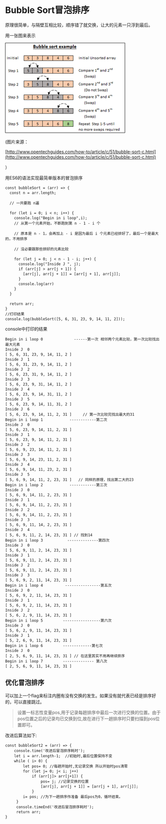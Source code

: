 # Bubble Sort冒泡排序

原理很简单，与隔壁互相比较，顺序错了就交换，让大的元素一只浮到最后。

用一张图来表示

![](/assets/bubble.png)

\(图片来源：

[http://www.opentechguides.com/how-to/article/c/51/bubble-sort-c.html](http://www.opentechguides.com/how-to/article/c/51/bubble-sort-c.html)

）

用ES6的语法实现最简单版本的冒泡排序

```
const bubbleSort = (arr) => {
  const n = arr.length;
  
  // 一共要跑 n遍

  for (let i = 0; i < n; i++) {
    console.log("Begin in i loop",i);
    // 从第一个元素开始，不断跑到第 n - 1 - i 个

    // 原本是 n - 1，会再加上 - i 是因为最后 i 个元素已经排好了，最后一个是最大的，不用排序

    // 沒必要跟那些排好的元素比较

    for (let j = 0; j < n - 1 - i; j++) {
      console.log("Inside J ", j);
      if (arr[j] > arr[j + 1]) {
        [arr[j], arr[j + 1]] = [arr[j + 1], arr[j]];
      }
      console.log(arr)
    }
  }
  
  return arr;
}
//打印结果
console.log(bubbleSort([5, 6, 31, 23, 9, 14, 11, 2]));
```

console中打印的结果

```
Begin in i loop 0              ------第一次 相邻两个元素比较，第一次比较找出最大元素
Inside J  0
[ 5, 6, 31, 23, 9, 14, 11, 2 ]
Inside J  1
[ 5, 6, 31, 23, 9, 14, 11, 2 ]
Inside J  2
[ 5, 6, 23, 31, 9, 14, 11, 2 ]
Inside J  3
[ 5, 6, 23, 9, 31, 14, 11, 2 ]
Inside J  4
[ 5, 6, 23, 9, 14, 31, 11, 2 ]
Inside J  5
[ 5, 6, 23, 9, 14, 11, 31, 2 ]
Inside J  6
[ 5, 6, 23, 9, 14, 11, 2, 31 ]     // 第一次比较完找出最大的31
Begin in i loop 1            ------------第二次
Inside J  0
[ 5, 6, 23, 9, 14, 11, 2, 31 ]
Inside J  1
[ 5, 6, 23, 9, 14, 11, 2, 31 ]
Inside J  2
[ 5, 6, 9, 23, 14, 11, 2, 31 ]
Inside J  3
[ 5, 6, 9, 14, 23, 11, 2, 31 ]
Inside J  4
[ 5, 6, 9, 14, 11, 23, 2, 31 ]
Inside J  5
[ 5, 6, 9, 14, 11, 2, 23, 31 ]   // 同样的原理，找出第二大的23
Begin in i loop 2            ------------第三次
Inside J  0
[ 5, 6, 9, 14, 11, 2, 23, 31 ]
Inside J  1
[ 5, 6, 9, 14, 11, 2, 23, 31 ]
Inside J  2
[ 5, 6, 9, 14, 11, 2, 23, 31 ]
Inside J  3
[ 5, 6, 9, 11, 14, 2, 23, 31 ]
Inside J  4
[ 5, 6, 9, 11, 2, 14, 23, 31 ] // 找到14
Begin in i loop 3           --------------第四次
Inside J  0
[ 5, 6, 9, 11, 2, 14, 23, 31 ]
Inside J  1
[ 5, 6, 9, 11, 2, 14, 23, 31 ]
Inside J  2
[ 5, 6, 9, 11, 2, 14, 23, 31 ]
Inside J  3
[ 5, 6, 9, 2, 11, 14, 23, 31 ]
Begin in i loop 4          ----------------第五次
Inside J  0
[ 5, 6, 9, 2, 11, 14, 23, 31 ]
Inside J  1
[ 5, 6, 9, 2, 11, 14, 23, 31 ]
Inside J  2
[ 5, 6, 2, 9, 11, 14, 23, 31 ]
Begin in i loop 5         -----------------第六次
Inside J  0
[ 5, 6, 2, 9, 11, 14, 23, 31 ]
Inside J  1
[ 5, 2, 6, 9, 11, 14, 23, 31 ]
Begin in i loop 6         -------------第七次
Inside J  0
[ 2, 5, 6, 9, 11, 14, 23, 31 ] // 在这里其实不用再继续排序
Begin in i loop 7         -------------- 第八次
[ 2, 5, 6, 9, 11, 14, 23, 31 ]
```

## 优化冒泡排序

可以加上一个flag来标注内圈有没有交换的发生。如果没有就代表已经是排序好的，可以直接跳过。

> 设置一标志性变量pos,用于记录每趟排序中最后一次进行交换的位置。由于pos位置之后的记录均已交换到位,故在进行下一趟排序时只要扫描到pos位置即可。



改进后算法如下:

```
const bubbleSort2 = (arr) => {
    console.time('改进后冒泡排序耗时');
    let i = arr.length-1;  //初始时,最后位置保持不变
    while ( i> 0) {
        let pos= 0; //每趟开始时,无记录交换 所以开始时pos清零
        for (let j= 0; j< i; j++)
            if (arr[j]> arr[j+1]) {
                pos= j; //记录交换的位置
                [arr[j], arr[j + 1]] = [arr[j + 1], arr[j]];
            }
        i= pos; //为下一趟排序作准备 最后pos为0，循环结束。
     }
     console.timeEnd('改进后冒泡排序耗时');
     return arr;
}
```





























